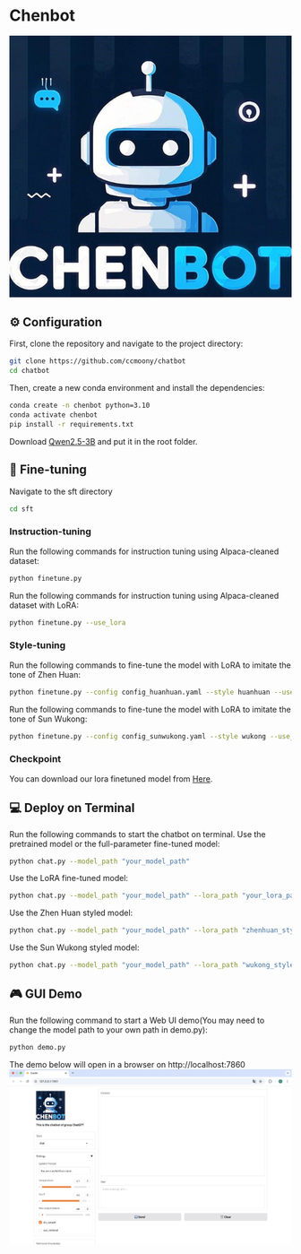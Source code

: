 # Chenbot
![demo](./logo.png)
## ⚙️ Configuration
First, clone the repository and navigate to the project directory:
```bash
git clone https://github.com/ccmoony/chatbot
cd chatbot
```
Then, create a new conda environment and install the dependencies:
```bash
conda create -n chenbot python=3.10
conda activate chenbot
pip install -r requirements.txt
```
Download [Qwen2.5-3B](https://huggingface.co/Qwen/Qwen2.5-3B) and put it in the root folder.
## 🚀 Fine-tuning
Navigate to the sft directory
```bash
cd sft
```
### Instruction-tuning
Run the following commands for instruction tuning using Alpaca-cleaned dataset:
```bash
python finetune.py
```
Run the following commands for instruction tuning using Alpaca-cleaned dataset with LoRA:
```bash
python finetune.py --use_lora
```
### Style-tuning
Run the following commands to fine-tune the model with LoRA to imitate the tone of Zhen Huan:
```bash
python finetune.py --config config_huanhuan.yaml --style huanhuan --use_lora
```
Run the following commands to fine-tune the model with LoRA to imitate the tone of Sun Wukong:
```bash
python finetune.py --config config_sunwukong.yaml --style wukong --use_lora
```
### Checkpoint
You can download our lora finetuned model from [Here](https://jbox.sjtu.edu.cn/v/link/view/b4d703075cc944e1b2abae6d745a5e63).
## 💻 Deploy on Terminal
Run the following commands to start the chatbot on terminal.
Use the pretrained model or the full-parameter fine-tuned model:
```bash
python chat.py --model_path "your_model_path"
```
Use the LoRA fine-tuned model:
```bash
python chat.py --model_path "your_model_path" --lora_path "your_lora_path"
```
Use the Zhen Huan styled model:
```bash
python chat.py --model_path "your_model_path" --lora_path "zhenhuan_style_lora_path" --style huanhuan
```
Use the Sun Wukong styled model:
```bash
python chat.py --model_path "your_model_path" --lora_path "wukong_style_lora_path" --style wukong
```
## 🎮 GUI Demo
Run the following command to start a Web UI demo(You may need to change the model path to your own path in demo.py):
```bash
python demo.py
```
The demo below will open in a browser on http://localhost:7860
![UI](./UI.png)